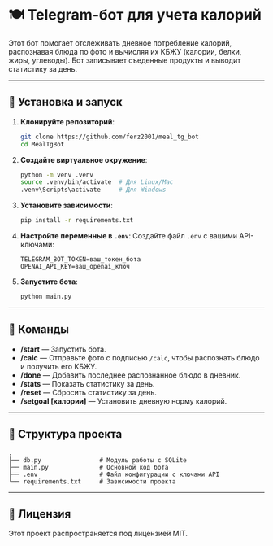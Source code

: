 
# 🍽 Telegram-бот для учета калорий

Этот бот помогает отслеживать дневное потребление калорий, распознавая блюда по фото и вычисляя их КБЖУ (калории, белки, жиры, углеводы). Бот записывает съеденные продукты и выводит статистику за день.

---

## **🚀 Установка и запуск**

1. **Клонируйте репозиторий**:
   ```bash
   git clone https://github.com/ferz2001/meal_tg_bot
   cd MealTgBot
   ```

2. **Создайте виртуальное окружение**:
   ```bash
   python -m venv .venv
   source .venv/bin/activate  # Для Linux/Mac
   .venv\Scripts\activate     # Для Windows
   ```

3. **Установите зависимости**:
   ```bash
   pip install -r requirements.txt
   ```

4. **Настройте переменные в `.env`**:
   Создайте файл `.env` с вашими API-ключами:
   ```
   TELEGRAM_BOT_TOKEN=ваш_токен_бота
   OPENAI_API_KEY=ваш_openai_ключ
   ```

5. **Запустите бота**:
   ```bash
   python main.py
   ```

---

## **📌 Команды**

- **/start** — Запустить бота.
- **/calc** — Отправьте фото с подписью `/calc`, чтобы распознать блюдо и получить его КБЖУ.
- **/done** — Добавить последнее распознанное блюдо в дневник.
- **/stats** — Показать статистику за день.
- **/reset** — Сбросить статистику за день.
- **/setgoal [калории]** — Установить дневную норму калорий.

---

## **📌 Структура проекта**

```
.
├── db.py                # Модуль работы с SQLite
├── main.py              # Основной код бота
├── .env                 # Файл конфигурации с ключами API
└── requirements.txt     # Зависимости проекта
```

---

## **📌 Лицензия**

Этот проект распространяется под лицензией MIT.

